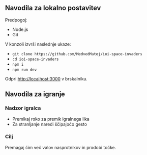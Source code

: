 ## Navodila za lokalno postavitev

Predpogoj:
- Node.js
- Git

V konzoli izvrši naslednje ukaze:

- `git clone https://github.com/MedvedMatej/ioi-space-invaders`
- `cd ioi-space-invaders`
- `npm i`
- `npm run dev`

Odpri [http://localhost:3000](http://localhost:3000) v brskalniku.

## Navodila za igranje

### Nadzor igralca
- Premikaj roko za premik igralnega lika
- Za stranljanje naredi ščipajočo gesto

### Cilj
Premagaj čim več valov nasprotnikov in prodobi točke.
